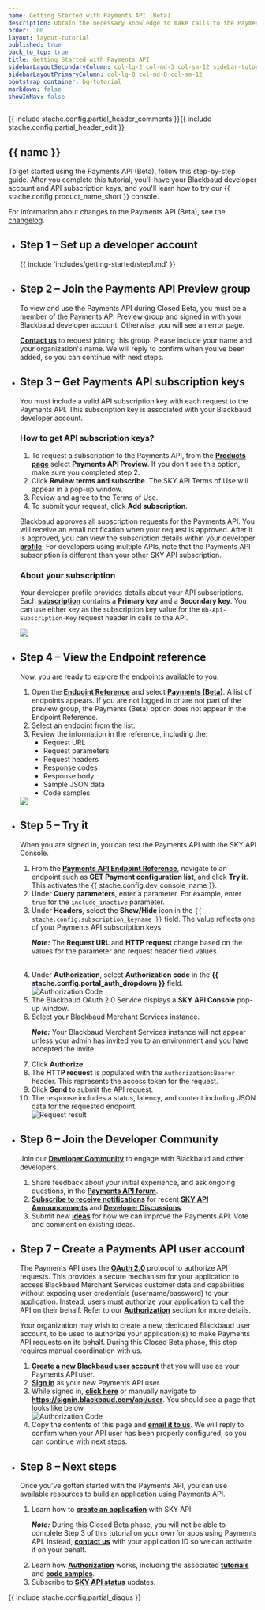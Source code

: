 ```yaml
---
name: Getting Started with Payments API (Beta)
description: Obtain the necessary knowledge to make calls to the Payments API using our interactive <%= stache.config.dev_console_name %>
order: 100
layout: layout-tutorial
published: true
back_to_top: true
title: Getting Started with Payments API
sidebarLayoutSecondaryColumn: col-lg-2 col-md-3 col-sm-12 sidebar-tutorial
sidebarLayoutPrimaryColumn: col-lg-8 col-md-8 col-sm-12
bootstrap_container: bg-tutorial
markdown: false
showInNav: false
---
```


{{ include stache.config.partial_header_comments }}{{ include stache.config.partial_header_edit }}

<section class="section-padding bg-tutorial">
  <div class="text-center">
    <h1 class="tutorial">{{ name }}</h1>

<p class="lead tutorial">To get started using the Payments API (Beta), follow this step-by-step guide. After you complete this tutorial, you'll have your Blackbaud developer account and API subscription keys, and you'll learn how to try our {{ stache.config.product_name_short }} console.</p>
<p class="lead tutorial">For information about changes to the Payments API (Beta), see the <a href="https://apidocs.sky.blackbaud.com/support/changelog/payments/">changelog</a>.</p>

  <ul class="slide-container">
<li class="slide">
<h2 class="tutorial">Step 1 &#8211; Set up a developer account</h2>
{{ include 'includes/getting-started/step1.md' }}</li>

<li class="slide">
<h2 class="tutorial">Step 2 &#8211; Join the Payments API Preview group</h2>
<p style="text-align: left;">To view and use the Payments API during Closed Beta, you must be a member of the Payments API Preview group and signed in with your Blackbaud developer account. Otherwise, you will see an error page.</p>
<p style="text-align: left;"><strong><a href="mailto:skyapi@blackbaud.com?subject=Payments%20API%20|%20Request%20to%20join%20Payments%20API%20Preview%20group">Contact us</a></strong> to request joining this group. Please include your name and your organization's name. We will reply to confirm when you’ve been added, so you can continue with next steps.</p></li>

<li class="slide">
<h2 class="tutorial">Step 3 &#8211; Get Payments API subscription keys </h2>
<p style="text-align: left;">You must include a valid API subscription key with each request to the Payments API. This subscription key is associated with your Blackbaud developer account.</p>
<div class="row">
  <div class="col-md-12" style="text-align: left;">
<h3>How to get API subscription keys?</h3>
<ol><li>To request a subscription to the Payments API, from the <strong><a href="https://developer.sky.blackbaud.com/products/">Products page</a></strong> select <strong>Payments API Preview</strong>. If you don't see this option, make sure you completed step 2.</li>
<li>Click <strong>Review terms and subscribe</strong>. The SKY API Terms of Use will appear in a pop-up window.</li>
<li>Review and agree to the Terms of Use.</li>
<li>To submit your request, click <strong>Add subscription</strong>.</li></ol>
<p style="text-align: left;">Blackbaud approves all subscription requests for the Payments API. You will receive an email notification when your request is approved. After it is approved, you can view the subscription details within your developer <strong><a href="https://developer.sky.blackbaud.com/developer/">profile</a></strong>. For developers using multiple APIs, note that the Payments API subscription is different than your other SKY API subscription.</p>

</div></div>

<div class="row">
  <div class="col-md-12" style="text-align: left;">
<h3>About your subscription</h3> 
<p style="text-align: left;">Your developer profile provides details about your API subscriptions. Each <strong><a href="https://apidocs.sky.blackbaud.com/docs/basics/#!#subscription">subscription</a></strong> contains a <strong>Primary key</strong> and a <strong>Secondary key</strong>. You can use either key as the subscription key value for the <code>Bb-Api-Subscription-Key</code> request header in calls to the API.</p>
<img src="/assets/img/getting_started_payments_step_3_developer_profile.png" >

</div></div>
</li>

<li class="slide">
<h2 class="tutorial">Step 4 &#8211; View the Endpoint reference</h2>
<div class="row">
  <div class="col-md-12" style="text-align: left;">
<p style="text-align: left;">Now, you are ready to explore the endpoints available to you.</p>

<ol>
<li>Open the <strong><a href="{{ stache.config.portal_endpoints }}" target="_blank">Endpoint Reference</a></strong> and select <strong><a href="https://developer.sky.blackbaud.com/docs/services/payments">Payments (Beta)</a></strong>. A list of endpoints appears. If you are not logged in or are not part of the preview group, the Payments (Beta) option does not appear in the Endpoint Reference.</li>
<li>Select an endpoint from the list.</li>
<li>Review the information in the reference, including the:<br />
<ul type="disc"><li>Request URL</li>
<li>Request parameters</li>
<li>Request headers</li>
<li>Response codes</li>
<li>Response body</li>
<li>Sample JSON data</li>
<li>Code samples</li>
</ul></li>
</ol>
</div><div class="col-md-12" style="text-align: left;">
<img src="/assets/img/getting_started_payments_step_4_endpoint_ref.png">
</div></li>

<li class="slide">
<h2 class="tutorial">Step 5 &#8211; Try it</h2>
<div class="row">
    <div class="col-md-12" style="text-align: left;">
<p>When you are signed in, you can test the Payments API with the SKY API Console. </p>


<ol>
<li>From the <a href="https://developer.sky.blackbaud.com/docs/services/payments"><strong>Payments API Endpoint Reference</strong></a>, navigate to an endpoint such as <strong>GET Payment configuration list</strong>, and click <strong>Try it</strong>. This activates the {{ stache.config.dev_console_name }}.</li>
<li>Under <strong>Query parameters</strong>, enter a parameter. For example, enter <code>true</code> for the <code>include_inactive</code> parameter.</li>
<li>Under <strong>Headers</strong>, select the <strong>Show/Hide</strong> icon in the <code>{{ stache.config.subscription_keyname }}</code> field.  The value reflects one of your Payments API subscription keys.
<p><bb-alert bb-alert-type="info"><strong><em>Note:</em></strong> The  <strong>Request URL</strong> and <strong>HTTP request</strong> change based on the values for the parameter and request header field values.</bb-alert></p></li>

<br />

<li>Under <strong>Authorization</strong>, select <strong>Authorization code</strong> in the <strong>{{ stache.config.portal_auth_dropdown }}</strong> field.<br />
<img title="Authorization Code" alt="Authorization Code" src="/assets/img/getting_started_step4_oauth.png"></li>
<li>The Blackbaud OAuth 2.0 Service displays a <strong>SKY API Console</strong> pop-up window.</li>
 
<li>Select your Blackbaud Merchant Services instance.<p><bb-alert bb-alert-type="info"><strong><em>Note:</em></strong> Your Blackbaud Merchant Services instance will not appear unless your admin has invited you to an environment and you have accepted the invite.</bb-alert></p></li>

<li>Click <strong>Authorize</strong>.</li>
<li>The <strong>HTTP request</strong> is populated with the <code>Authorization:Bearer </code>  header. This represents the access token for the request.<br />
</li>
<li>Click <strong>Send</strong> to submit the API request.</li>
<li>The response includes a status, latency, and content including JSON data for the requested endpoint.</br>
<img title="Result result" alt="Request result" src="/assets/img/getting_started_step4_request_result.png"/> </li>

</ol></div></div>
  
</li>

<li class="slide">
<h2 class="tutorial">Step 6 &#8211; Join the Developer Community</h2>
<div class="row">
  <div class="col-md-12" style="text-align: left;">
<p>Join our <strong><a href="https://community.blackbaud.com/developer">Developer Community</a></strong> to engage with Blackbaud and other developers.</p>
<ol><li>Share feedback about your initial experience, and ask ongoing questions, in the <strong><a href="https://community.blackbaud.com/forums/viewcategory/503">Payments API forum</a></strong>.</li>
<li><strong><a href="https://community.blackbaud.com/mycommunity/myaccount#settings_subscriptions">Subscribe to receive notifications</a></strong> for recent <strong><a href="https://community.blackbaud.com/blogs/69">SKY API Announcements</a></strong> and <strong><a href="https://community.blackbaud.com/forums/viewcategory/425">Developer Discussions</a></strong>.</li>
  <li>Submit new <strong><a href="https://community.blackbaud.com/developer/ideas">ideas</a></strong> for how we can improve the Payments API. Vote and comment on existing ideas.</li>
</ol>

</div></div>
</li>

<li class="slide">
<h2 class="tutorial">Step 7 &#8211; Create a Payments API user account</h2>
<div class="row">
  <div class="col-md-12" style="text-align: left;">
    <p>The Payments API uses the <strong><a href="https://oauth.net/2/">OAuth 2.0</a></strong> protocol to authorize API requests. This provides a secure mechanism for your application to access Blackbaud Merchant Services customer data and capabilities without exposing user credentials (username/password) to your application. Instead, users must authorize your application to call the API on their behalf. Refer to our <strong><a href="https://apidocs.sky.blackbaud.com/docs/authorization/">Authorization</a></strong> section for more details.</p>
<p>Your organization may wish to create a new, dedicated Blackbaud user account, to be used to authorize your application(s) to make Payments API requests on its behalf. During this Closed Beta phase, this step requires manual coordination with us.</p>
<ol><li><strong><a href="https://signin.blackbaud.com/signin/sign-up">Create a new Blackbaud user account</a></strong> that you will use as your Payments API user.</li>
  <li><strong><a href="https://signin.blackbaud.com/signin/">Sign in</a></strong> as your new Payments API user.</li>
  <li>While signed in, <strong><a href="https://signin.blackbaud.com/api/user">click here</a></strong> or manually navigate to <strong><a href="https://signin.blackbaud.com/api/user">https://signin.blackbaud.com/api/user</a></strong>. You should see a page that looks like below.<br />
<img title="Authorization Code" alt="Authorization Code" src="/assets/img/getting_started_step7_payments_signin_page.png"></li>
<li>Copy the contents of this page and <strong><a href="mailto:PaymentApiDevSupport@blackbaud.com?subject=Payments%20API%20|%20Request%20to%20create%20Payments%20API%20user">email it to us</a></strong>. We will reply to confirm when your API user has been properly configured, so you can continue with next steps.</li>
</ol>

</div></div>
</li>

<li class="slide">
<h2 class="tutorial">Step 8 &#8211; Next steps</h2>
<div class="row">
  <div class="col-md-12" style="text-align: left;">
<p>Once you’ve gotten started with the Payments API, you can use available resources to build an application using Payments API.</p>
<ol><li>Learn how to <strong><a href="https://apidocs.sky.blackbaud.com/docs/createapp/">create an application</a></strong> with SKY API.<br />
<p><bb-alert bb-alert-type="info"><strong><em>Note:</em></strong> During this Closed Beta phase, you will not be able to complete Step 3 of this tutorial on your own for apps using Payments API. Instead, <strong><a href="mailto:skyapi@blackbaud.com?subject=Payments%20API%20|%20Request%20to%20activate%20Payments%20API%20application">contact us</a></strong> with your application ID so we can activate it on your behalf.</bb-alert></p></li>
<li>Learn how <strong><a href="https://apidocs.sky.blackbaud.com/docs/authorization/">Authorization</a></strong> works, including the associated <strong><a href="https://apidocs.sky.blackbaud.com/docs/code/auth-code-flow/">tutorials</a></strong> and <strong><a href="https://apidocs.sky.blackbaud.com/docs/code/">code samples</a></strong>.</li>
  <li>Subscribe to <strong><a href="https://skyapi.statuspage.io/">SKY API status</a></strong> updates.</li>
</ol>

</div></div>
</li>

</ul>
{{ include stache.config.partial_disqus }}
